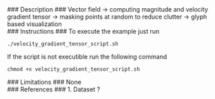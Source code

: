 <div id="description" outline_label="Description" outline_indent="0" markdown="1">
### Description ###
Vector field -> computing magnitude and velocity gradient tensor -> masking points at random to reduce clutter -> glyph based visualization

</div>
<div id="instructions" outline_label="Instructions" outline_indent="0" markdown="1">
### Instructions ###
To execute the example just run

```
./velocity_gradient_tensor_script.sh
```

If the script is not executible run the following command

```
chmod +x velocity_gradient_tensor_script.sh
```

</div>
<div id="limitations" outline_label="Limitations" outline_indent="0" markdown="1">
### Limitations ###
None

</div>
<div id="references" outline_label="References" outline_indent="0" markdown="1">
### References ###
1. Dataset ?
</div>